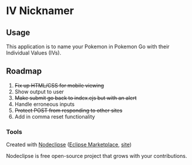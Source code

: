 

# IV Nicknamer



## Usage

This application is to name your Pokemon in Pokemon Go with their Individual Values (IVs).


## Roadmap

1. ~~Fix up HTML/CSS for mobile viewing~~
2. Show output to user
3. ~~Make submit go back to index.ejs but with an alert~~
4. Handle erroneous inputs
5. ~~Protect POST from responding to other sites~~
6. Add in comma reset functionality

### Tools

Created with [Nodeclipse](https://github.com/Nodeclipse/nodeclipse-1)
 ([Eclipse Marketplace](http://marketplace.eclipse.org/content/nodeclipse), [site](http://www.nodeclipse.org))   

Nodeclipse is free open-source project that grows with your contributions.
